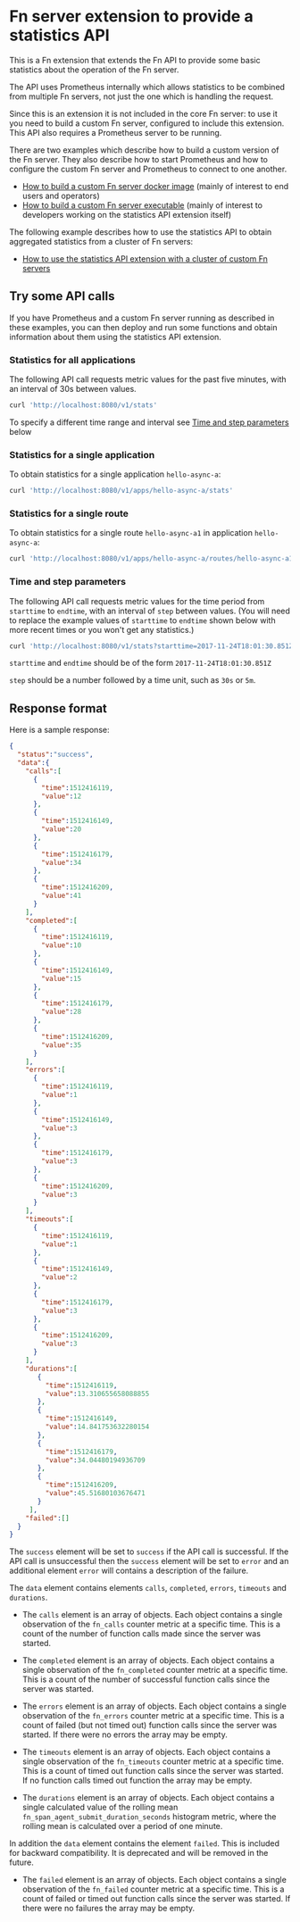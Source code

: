 # Fn server extension to provide a statistics API 

This is a Fn extension that extends the Fn API to provide some basic statistics about the operation of the Fn server. 

The API uses Prometheus internally which allows statistics to be combined from multiple Fn servers,
not just the one which is handling the request.

Since this is an extension it is not included in the core Fn server: 
to use it you need to build a custom Fn server, configured to include this extension.
This API also requires a Prometheus server to be running.

There are two examples which describe how to build a custom version of the Fn server.
They also describe how to start Prometheus 
and how to configure the custom Fn server and Prometheus to connect to one another.

* [How to build a custom Fn server docker image](./examples/operators/README.md) (mainly of interest to end users and operators)
* [How to build a custom Fn server executable](./examples/developers/README.md) (mainly of interest to developers working on the statistics API extension itself)

The following example describes how to use the statistics API to obtain aggregated statistics from a cluster of Fn servers:
* [How to use the statistics API extension with a cluster of custom Fn servers](./examples/operators-clustered/README.md)

## Try some API calls

If you have Prometheus and a custom Fn server running as described in these examples, 
you can then deploy and run some functions and obtain information about them using the statistics API extension.

### Statistics for all applications

The following API call requests metric values for the past five minutes, with an interval of 30s between values.

```sh
curl 'http://localhost:8080/v1/stats'
```

To specify a different time range and interval see [Time and step parameters](#time-and-step-parameters) below 

### Statistics for a single application

To obtain statistics for a single application `hello-async-a`:
```sh
curl 'http://localhost:8080/v1/apps/hello-async-a/stats'
```
### Statistics for a single route

To obtain statistics for a single route `hello-async-a1` in application `hello-async-a`:
```sh
curl 'http://localhost:8080/v1/apps/hello-async-a/routes/hello-async-a1/stats'
```

### Time and step parameters

The following API call requests metric values for the time period from `starttime` to `endtime`, with an interval of `step` between values. (You will need to replace the example values of `starttime` to `endtime` shown below with more recent times or you won't get any statistics.)

```sh
curl 'http://localhost:8080/v1/stats?starttime=2017-11-24T18:01:30.851Z&endtime=2017-11-24T18:11:30.849Z&step=30s'
```

`starttime` and `endtime` should be of the form `2017-11-24T18:01:30.851Z`

`step` should be a number followed by a time unit, such as `30s` or `5m`.

## Response format

Here is a sample response:

```json
{
  "status":"success",
  "data":{
    "calls":[
      {
        "time":1512416119,
        "value":12
      },
      {
        "time":1512416149,
        "value":20
      },
      {
        "time":1512416179,
        "value":34
      },
      {
        "time":1512416209,
        "value":41
      }
    ],
    "completed":[
      {
        "time":1512416119,
        "value":10
      },
      {
        "time":1512416149,
        "value":15
      },
      {
        "time":1512416179,
        "value":28
      },
      {
        "time":1512416209,
        "value":35
      }
    ],
    "errors":[
      {
        "time":1512416119,
        "value":1
      },
      {
        "time":1512416149,
        "value":3
      },
      {
        "time":1512416179,
        "value":3
      },
      {
        "time":1512416209,
        "value":3
      }
    ],   
    "timeouts":[
      {
        "time":1512416119,
        "value":1
      },
      {
        "time":1512416149,
        "value":2
      },
      {
        "time":1512416179,
        "value":3
      },
      {
        "time":1512416209,
        "value":3
      }
    ],           
    "durations":[
       {
         "time":1512416119,
         "value":13.310655658088855
       },
       {
         "time":1512416149,
         "value":14.841753632280154
       },
       {
         "time":1512416179,
         "value":34.04480194936709
       },
       {
         "time":1512416209,
         "value":45.51680103676471
       }
     ],
    "failed":[]
  }
}
```

The `success` element will be set to `success` if the API call is successful. 
If the API call is unsuccessful then the `success` element will be set to `error` and an additional element `error` will contains a description of the failure.

The `data` element contains elements `calls`, `completed`, `errors`, `timeouts` and `durations`. 

* The `calls` element is an array of objects. Each object contains a single observation of the `fn_calls` counter metric at a specific time. This is a count of the number of function calls made since the server was started.

* The `completed` element is an array of objects. Each object contains a single observation of the `fn_completed` counter metric at a specific time. This is a count of the number of successful function calls since the server was started.

* The `errors` element is an array of objects. Each object contains a single observation of the `fn_errors` counter metric at a specific time.
This is a count of failed (but not timed out) function calls since the server was started.
If there were no errors the array may be empty.  

* The `timeouts` element is an array of objects. Each object contains a single observation of the `fn_timeouts` counter metric at a specific time.
This is a count of timed out function calls since the server was started.
If no function calls timed out function the array may be empty.  

* The `durations` element is an array of objects. Each object contains a single calculated value of the rolling mean `fn_span_agent_submit_duration_seconds` histogram metric, where the rolling mean is calculated over a period of one minute. 

In addition the `data` element contains the element `failed`. This is included for backward compatibility. It is deprecated and will be removed in the future.

* The `failed` element is an array of objects. Each object contains a single observation of the `fn_failed` counter metric at a specific time.
This is a count of failed or timed out function calls since the server was started.
If there were no failures the array may be empty.  




